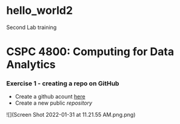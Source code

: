 # hello_world2
Second Lab training

# CSPC 4800: Computing for Data Analytics

### Exercise 1 - creating a repo on GitHub
* Create a github acount [here](https://github.com)
* Create a new public *repository*

![](Screen Shot 2022-01-31 at 11.21.55 AM.png.png)
